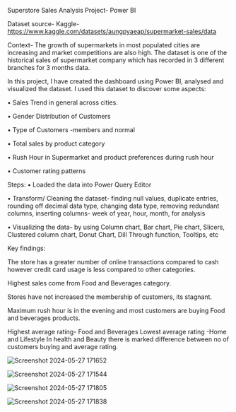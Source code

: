 Superstore Sales Analysis Project- Power BI

Dataset source- Kaggle-https://www.kaggle.com/datasets/aungpyaeap/supermarket-sales/data

Context- The growth of supermarkets in most populated cities are increasing and market competitions are also high. The dataset is one of the historical sales of supermarket company which has recorded in 3 different branches for 3 months data.  

In this project, I have created the dashboard using Power BI, analysed and visualized the dataset. I used this dataset to discover some aspects: 

•	Sales Trend in general across cities.

•	Gender Distribution of Customers

•	Type of Customers -members and normal

•	Total sales by product category

•	Rush Hour in Supermarket and product preferences during rush hour

•	Customer rating patterns

Steps:
•	Loaded the data into Power Query Editor

•	Transform/ Cleaning the dataset- finding null values, duplicate entries, rounding off decimal data type, changing data type, removing redundant columns, inserting columns- week of year, hour, month, for analysis 

•	Visualizing the data- by using Column chart, Bar chart, Pie chart, Slicers, Clustered column chart, Donut Chart, Dill Through function, Tooltips, etc

Key findings:

The store has a greater number of online transactions compared to cash however credit card usage is less compared to other categories.

Highest sales come from Food and Beverages category.

Stores have not increased the membership of customers, its stagnant.

Maximum rush hour is in the evening and most customers are buying Food and beverages products.

Highest average rating- Food and Beverages
Lowest average rating -Home and Lifestyle
In health and Beauty there is marked difference between no of customers buying and average rating.


![Screenshot 2024-05-27 171652](https://github.com/sushobhit96/Superstore-_sales_analysis_Power-BI/assets/155899985/8a3fa40e-e1b9-45c5-bbae-9f9c956e08e1)

![Screenshot 2024-05-27 171544](https://github.com/sushobhit96/Superstore-_sales_analysis_Power-BI/assets/155899985/2b2b5179-e6e2-4526-986d-cd0eb1469678)

![Screenshot 2024-05-27 171805](https://github.com/sushobhit96/Superstore-_sales_analysis_Power-BI/assets/155899985/dde0ab6f-4288-4d7b-97c8-b343dd5c9c02)

![Screenshot 2024-05-27 171838](https://github.com/sushobhit96/Superstore-_sales_analysis_Power-BI/assets/155899985/df4fa68c-ea00-4bde-bc82-580fc27aee16)





